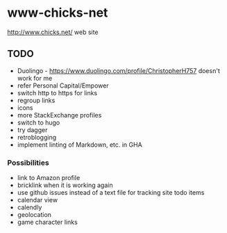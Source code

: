 # www-chicks-net

http://www.chicks.net/ web site

## TODO
* Duolingo - https://www.duolingo.com/profile/ChristopherH757 doesn't work for me
* refer Personal Capital/Empower
* switch http to https for links
* regroup links
* icons
* more StackExchange profiles
* switch to hugo
* try dagger
* retroblogging
* implement linting of Markdown, etc. in GHA

### Possibilities
* link to Amazon profile
* bricklink when it is working again
* use github issues instead of a text file for tracking site todo items
* calendar view
* calendly
* geolocation
* game character links
